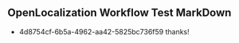 ## OpenLocalization Workflow Test MarkDown
* 4d8754cf-6b5a-4962-aa42-5825bc736f59 thanks!

<!--HONumber=Sep16_HO1-->


